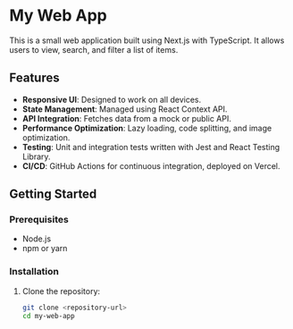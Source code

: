 # My Web App

This is a small web application built using Next.js with TypeScript. It allows users to view, search, and filter a list of items.

## Features

- **Responsive UI**: Designed to work on all devices.
- **State Management**: Managed using React Context API.
- **API Integration**: Fetches data from a mock or public API.
- **Performance Optimization**: Lazy loading, code splitting, and image optimization.
- **Testing**: Unit and integration tests written with Jest and React Testing Library.
- **CI/CD**: GitHub Actions for continuous integration, deployed on Vercel.

## Getting Started

### Prerequisites

- Node.js
- npm or yarn

### Installation

1. Clone the repository:

   ```bash
   git clone <repository-url>
   cd my-web-app
